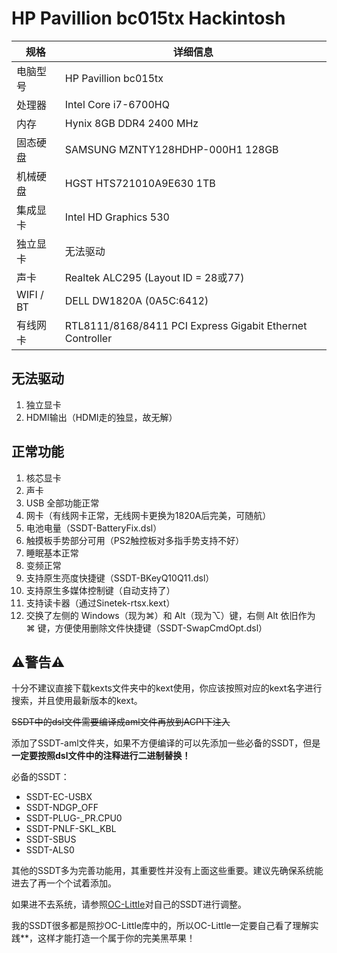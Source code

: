 # HP Pavillion bc015tx Hackintosh

| 规格      | 详细信息                                                  |
| --------- | --------------------------------------------------------- |
| 电脑型号  | HP Pavillion bc015tx                                      |
| 处理器    | Intel Core i7-6700HQ                                      |
| 内存      | Hynix 8GB DDR4 2400 MHz                                   |
| 固态硬盘  | SAMSUNG MZNTY128HDHP-000H1 128GB                          |
| 机械硬盘  | HGST HTS721010A9E630 1TB                                  |
| 集成显卡  | Intel HD Graphics 530                                     |
| 独立显卡  | 无法驱动                                                  |
| 声卡      | Realtek ALC295 (Layout ID = 28或77)                       |
| WIFI / BT | DELL DW1820A (0A5C:6412)                                  |
| 有线网卡  | RTL8111/8168/8411 PCI Express Gigabit Ethernet Controller |

## 无法驱动

1. 独立显卡
2. HDMI输出（HDMI走的独显，故无解）

## 正常功能

1. 核芯显卡
2. 声卡
3. USB 全部功能正常
4. 网卡（有线网卡正常，无线网卡更换为1820A后完美，可随航）
5. 电池电量（SSDT-BatteryFix.dsl）
6. 触摸板手势部分可用（PS2触控板对多指手势支持不好）
7. 睡眠基本正常
8. 变频正常
9. 支持原生亮度快捷键（SSDT-BKeyQ10Q11.dsl）
10. 支持原生多媒体控制键（自动支持了）
11. 支持读卡器（通过Sinetek-rtsx.kext）
12. 交换了左侧的 Windows（现为⌘）和 Alt（现为⌥）键，右侧 Alt 依旧作为 ⌘ 键，方便使用删除文件快捷键（SSDT-SwapCmdOpt.dsl）

## ⚠️警告⚠️

十分不建议直接下载kexts文件夹中的kext使用，你应该按照对应的kext名字进行搜索，并且使用最新版本的kext。

~~SSDT中的dsl文件需要编译成aml文件再放到ACPI下注入~~

添加了SSDT-aml文件夹，如果不方便编译的可以先添加一些必备的SSDT，但是**一定要按照dsl文件中的注释进行二进制替换！**

必备的SSDT：

- SSDT-EC-USBX
- SSDT-NDGP_OFF
- SSDT-PLUG-_PR.CPU0
- SSDT-PNLF-SKL_KBL
- SSDT-SBUS
- SSDT-ALS0

其他的SSDT多为完善功能用，其重要性并没有上面这些重要。建议先确保系统能进去了再一个个试着添加。

如果进不去系统，请参照[OC-Little](https://github.com/daliansky/OC-little/)对自己的SSDT进行调整。

我的SSDT很多都是照抄OC-Little库中的，所以OC-Little一定要自己看了理解实践**，这样才能打造一个属于你的完美黑苹果！